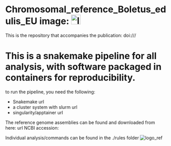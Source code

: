 # Chromosomal_reference_Boletus_edulis_EU image: <img src="https://github.com/user-attachments/assets/5d2d4735-d930-4a44-9abc-af66fcadc332" alt="logo" width="30"/>

This is the repository that accompanies the publication: doi:///

# This is a snakemake pipeline for all analysis, with software packaged in containers for reproducibility.
to run the pipeline, you need the following:
- Snakemake url
- a cluster system with slurm url
- singularity/apptainer url

The reference genome assemblies can be found and downloaded from here: url NCBI accession: 

Individual analysis/commands can be found in the ./rules folder
![logo_ref](https://github.com/user-attachments/assets/5d2d4735-d930-4a44-9abc-af66fcadc332)